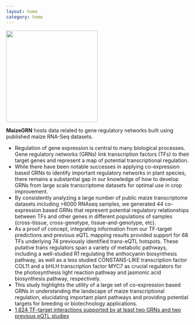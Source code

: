```yaml
---
layout: home
category: home
---
```


<img src="/maizeGRN/images/maizeGRN.png" height="250px">

**MaizeGRN** hosts data related to gene regulatory networks built using published maize RNA-Seq datasets.

- Regulation of gene expression is central to many biological processes.  Gene regulatory networks (GRNs) link transcription factors (TFs) to their target genes and represent a map of potential transcriptional regulation.  
- While there have been notable successes in applying co-expression based GRNs to identify important regulatory networks in plant species, there remains a substantial gap in our knowledge of how to develop GRNs from large scale transcriptome datasets for optimal use in crop improvement.
- By consistently analyzing a large number of public maize transcriptome datasets including >6000 RNAseq samples, we generated 44 co-expression based GRNs that represent potential regulatory relationships between TFs and other genes in different populations of samples (cross-tissue, cross-genotype, tissue-and-genotype, etc).
- As a proof of concept, integrating information from our TF-target predictions and previous eQTL mapping results provided support for 68 TFs underlying 74 previously identified trans-eQTL hotspots. These putative trans regulators span a variety of metabolic pathways, including a well-studied R1 regulating the anthocyanin biosynthesis pathway, as well as a less studied CONSTANS-LIKE transcription factor COL11 and a bHLH transcription factor MYC7 as crucial regulators for the photosynthesis light reaction pathway and jasmonic acid biosynthesis pathway, respectively.
- This study highlights the utility of a large set of co-expression based GRNs in understanding the landscape of maize transcriptional regulation, elucidating important plant pathways and providing potential targets for breeding or biotechnology applications. 
- [1,824 TF-target interactions supported by at least two GRNs and two previous eQTL studies](#)
